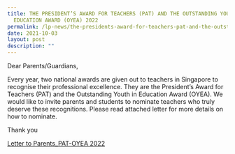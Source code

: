 ```yaml
---
title: THE PRESIDENT’S AWARD FOR TEACHERS (PAT) AND THE OUTSTANDING YOUTH IN
  EDUCATION AWARD (OYEA) 2022
permalink: /lp-news/the-presidents-award-for-teachers-pat-and-the-outstanding-youth-in-education-award-2022/
date: 2021-10-03
layout: post
description: ""
---
```

Dear Parents/Guardians,

Every year, two national awards are given out to teachers in Singapore to recognise their professional excellence. They are the President’s Award for Teachers (PAT) and the Outstanding Youth in Education Award (OYEA). We would like to invite parents and students to nominate teachers who truly deserve these recognitions. Please read attached letter for more details on how to nominate.

Thank you

[Letter to Parents\_PAT-OYEA 2022](/files/Letter-to-Parents_PAT-OYEA-2022.pdf)